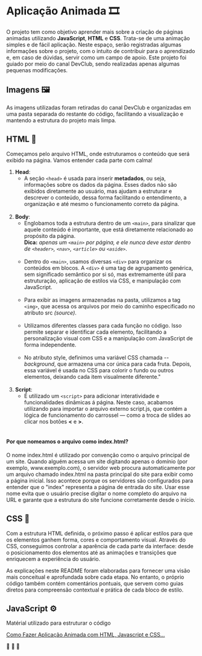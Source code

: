 <h1>Aplicação Animada 🎞️</h1>

<p>O projeto tem como objetivo aprender mais sobre a criação de páginas animadas utilizando
    <strong>JavaScript</strong>, <strong>HTML</strong> e <strong>CSS</strong>.
    Trata-se de uma animação simples e de fácil aplicação. Neste espaço, serão registradas algumas informações sobre
    o
    projeto, com o intuito de contribuir para o aprendizado e, em caso de dúvidas, servir como um campo de apoio.
    Este
    projeto foi guiado por meio do canal DevClub, sendo realizadas apenas algumas pequenas modificações.
</p>

<h2>Imagens 🖼️ </h2>
<p>As imagens utilizadas foram retiradas do canal DevClub e organizadas em uma pasta separada do restante do código,
    facilitando a visualização e mantendo a estrutura do projeto mais limpa.</p>

<h2>HTML 📄</h2>
<p>Começamos pelo arquivo HTML, onde estruturamos o conteúdo que será exibido na página. Vamos entender cada parte com
    calma!</p>

<form>
    <ol>
        <li>
            <strong>Head</strong>:
            <ul>
                <li>
                    A seção <code>&lt;head&gt;</code> é usada para inserir <strong>metadados</strong>, ou seja,
                    informações sobre os dados da página. Esses dados não são exibidos diretamente ao usuário, mas
                    ajudam a estruturar e descrever o conteúdo, dessa forma facilitando o entendimento, a organização e
                    até mesmo o funcionamento correto da página.<br><br>
                </li>
            </ul>
        </li>
        <li>
            <strong>Body</strong>:
            <ul>
                <li>
                    Englobamos toda a estrutura dentro de um <code>&lt;main&gt;</code>, para sinalizar que
                    aquele conteúdo é importante, que está diretamente relacionado ao propósito da página. <br>
                    <strong>Dica:</strong><em> apenas um <code>&lt;main&gt;</code> por página, e ele nunca deve estar
                        dentro
                        de
                        <code>&lt;header&gt;</code>, <code>&lt;nav&gt;</code>, <code>&lt;article&gt;</code> ou
                        <code>&lt;aside&gt;</code></em>.<br><br>
                </li>
                <li>
                    Dentro do <code>&lt;main&gt;</code>, usamos diversas <code>&lt;div&gt;</code> para organizar os
                    conteúdos em blocos. A <code>&lt;div&gt;</code> é uma tag de agrupamento genérica, sem significado
                    semântico por si só, mas extremamente útil para estruturação, aplicação de estilos via CSS, e
                    manipulação com JavaScript.<br><br>
                </li>
                <li>
                    Para exibir as imagens armazenadas na pasta, utilizamos a tag <code>&lt;img&gt;</code>, que acessa
                    os arquivos por meio do caminho especificado no atributo src <em>(source)</em>.<br><br>
                </li>
                <li>
                    Utilizamos diferentes classes para cada função no código. Isso permite separar e identificar cada
                    elemento, facilitando a personalização visual com CSS e a manipulação com JavaScript de forma
                    independente.<br><br>
                </li>
                <li>
                    No atributo style, definimos uma variável CSS chamada <em>--background</em>, que armazena uma cor
                    única para cada fruta. Depois, essa variável é usada no CSS para colorir o fundo ou outros
                    elementos, deixando cada item visualmente diferente."<br><br>
                </li>
            </ul>
        </li>
        <li>
            <strong>Script</strong>:
            <ul>
                <li>
                    É utilizado um <code>&lt;script&gt;</code> para adicionar interatividade e funcionalidades dinâmicas
                    á página. Neste caso, acabamos utilizando para importar o arquivo externo script.js, que
                    contém a lógica de funcionamento do carrossel — como a troca de slides ao clicar nos
                    botões <strong>&lt;</strong> e <strong>&gt;</strong>. <br><br>
                </li>
            </ul>
        </li>
    </ol>
</form>

<h4>Por que nomeamos o arquivo como index.html?</h4>
<p>
    O nome index.html é utilizado por convenção como o arquivo principal de um site. Quando alguém acessa um site
    digitando apenas o domínio (por exemplo, www.exemplo.com), o servidor web procura automaticamente por um arquivo
    chamado index.html na pasta principal do site para exibir como a página inicial. Isso acontece porque os
    servidores
    são configurados para entender que o "index" representa a página de entrada do site. Usar esse nome evita que o
    usuário precise digitar o nome completo do arquivo na URL e garante que a estrutura do site funcione
    corretamente
    desde o início.</p>

<h2>CSS 🎨</h2>
<p>Com a estrutura HTML definida, o próximo passo é aplicar estilos para que os elementos ganhem forma, cores e
    comportamento visual. Através do CSS, conseguimos controlar a aparência de cada parte da interface: desde o
    posicionamento dos elementos até as animações e transições que enriquecem a experiência do usuário.</p>
<p>As explicações neste README foram elaboradas para fornecer uma visão mais conceitual e aprofundada sobre cada etapa.
    No entanto, o próprio código também contém comentários pontuais, que servem como guias diretos para compreensão
    contextual e prática de cada bloco de estilo.</p>


<h2>JavaScript ⚙️</h2>

<p>Matérial utilizado para estruturar o código</p>
<a href="https://www.youtube.com/watch?v=QLbrpjfltFs">Como Fazer Aplicação Animada com HTML, Javascript e CSS...</a>
<p>🍓 🥑 🍊</p>
